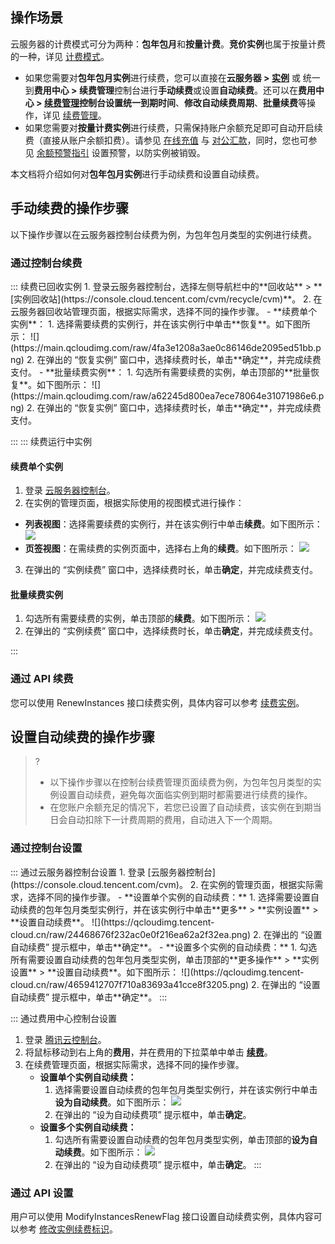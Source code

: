 ## 操作场景

云服务器的计费模式可分为两种：**包年包月**和**按量计费**。**竞价实例**也属于按量计费的一种，详见 [计费模式](https://cloud.tencent.com/document/product/213/2180)。
- 如果您需要对**包年包月实例**进行续费，您可以直接在**云服务器 > [实例](https://console.cloud.tencent.com/cvm/instance/index?rid=1)** 或 统一到**费用中心 > 续费管理**控制台进行**手动续费**或设置**自动续费**。还可以在**费用中心 > [续费管理](https://console.cloud.tencent.com/account/renewal)**控制台**设置统一到期时间**、**修改自动续费周期**、**批量续费**等操作，详见 [续费管理](https://cloud.tencent.com/document/product/555/7454)。
- 如果您需要对**按量计费实例**进行续费，只需保持账户余额充足即可自动开启续费（直接从账户余额扣费）。请参见 [在线充值](https://cloud.tencent.com/document/product/555/7425) 与 [对公汇款](https://cloud.tencent.com/document/product/555/9901)，同时，您也可参见 [余额预警指引](https://cloud.tencent.com/document/product/555/9942) 设置预警，以防实例被销毁。

本文档将介绍如何对**包年包月实例**进行手动续费和设置自动续费。

## 手动续费的操作步骤


<dx-alert infotype="explain" title="">
以下操作步骤以在云服务器控制台续费为例，为包年包月类型的实例进行续费。
</dx-alert>



### 通过控制台续费
<dx-tabs>
::: 续费已回收实例
1. 登录云服务器控制台，选择左侧导航栏中的**回收站** > **[实例回收站](https://console.cloud.tencent.com/cvm/recycle/cvm)**。
2. 在云服务器回收站管理页面，根据实际需求，选择不同的操作步骤。
 - **续费单个实例**：
    1. 选择需要续费的实例行，并在该实例行中单击**恢复**。如下图所示：
    ![](https://main.qcloudimg.com/raw/4fa3e1208a3ae0c86146de2095ed51bb.png)
    2. 在弹出的 “恢复实例” 窗口中，选择续费时长，单击**确定**，并完成续费支付。
 - **批量续费实例**：
    1. 勾选所有需要续费的实例，单击顶部的**批量恢复**。如下图所示：
    ![](https://main.qcloudimg.com/raw/a62245d800ea7ece78064e31071986e6.png)
    2. 在弹出的 “恢复实例” 窗口中，选择续费时长，单击**确定**，并完成续费支付。

:::
::: 续费运行中实例

#### 续费单个实例

1. 登录 [云服务器控制台](https://console.cloud.tencent.com/cvm)。
2. 在实例的管理页面，根据实际使用的视图模式进行操作：
  - **列表视图**：选择需要续费的实例行，并在该实例行中单击**续费**。如下图所示：
     ![](https://main.qcloudimg.com/raw/4966fc2c230355110c487377a2109de4.png)
  - **页签视图**：在需续费的实例页面中，选择右上角的**续费**。如下图所示：
  ![](https://qcloudimg.tencent-cloud.cn/raw/7b3486618787f603d574e7c21bab8d04.png)
3. 在弹出的 “实例续费” 窗口中，选择续费时长，单击**确定**，并完成续费支付。


#### 批量续费实例
1. 勾选所有需要续费的实例，单击顶部的**续费**。如下图所示：
![](https://main.qcloudimg.com/raw/c8fbf5aca3b001d7808d22a7fd70399d.png)
2. 在弹出的 “实例续费” 窗口中，选择续费时长，单击**确定**，并完成续费支付。

:::
</dx-tabs>

### 通过 API 续费
您可以使用 RenewInstances 接口续费实例，具体内容可以参考 [续费实例](https://cloud.tencent.com/document/api/213/15740)。


## 设置自动续费的操作步骤

>?
>- 以下操作步骤以在控制台续费管理页面续费为例，为包年包月类型的实例设置自动续费，避免每次面临实例到期时都需要进行续费的操作。
>- 在您账户余额充足的情况下，若您已设置了自动续费，该实例在到期当日会自动扣除下一计费周期的费用，自动进入下一个周期。


### 通过控制台设置

<dx-tabs>
::: 通过云服务器控制台设置
1. 登录 [云服务器控制台](https://console.cloud.tencent.com/cvm)。
2. 在实例的管理页面，根据实际需求，选择不同的操作步骤。
	- **设置单个实例的自动续费：**
		1. 选择需要设置自动续费的包年包月类型实例行，并在该实例行中单击**更多** > **实例设置** > **设置自动续费**。
		![](https://qcloudimg.tencent-cloud.cn/raw/24468676f232ac0e0f216ea62a2f32ea.png)
		2. 在弹出的 “设置自动续费” 提示框中，单击**确定**。
	- **设置多个实例的自动续费：**
		1. 勾选所有需要设置自动续费的包年包月类型实例，单击顶部的**更多操作** > **实例设置** > **设置自动续费**。如下图所示：
		![](https://qcloudimg.tencent-cloud.cn/raw/4659412707f710a83693a41cce8f3205.png)
		2. 在弹出的 “设置自动续费” 提示框中，单击**确定**。
:::

::: 通过费用中心控制台设置
1. 登录 [腾讯云控制台](https://console.cloud.tencent.com)。
2. 将鼠标移动到右上角的**费用**，并在费用的下拉菜单中单击 **[续费](https://console.cloud.tencent.com/account/renewal)**。
3. 在续费管理页面，根据实际需求，选择不同的操作步骤。
	- **设置单个实例自动续费：**
		1. 选择需要设置自动续费的包年包月类型实例行，并在该实例行中单击**设为自动续费**。如下图所示：
		![](https://main.qcloudimg.com/raw/8ce7572c6080e68c4310d82e9acbffa1.png)
		2. 在弹出的 “设为自动续费项” 提示框中，单击**确定**。
	- **设置多个实例自动续费：**
		1. 勾选所有需要设置自动续费的包年包月类型实例，单击顶部的**设为自动续费**。如下图所示：
		![](https://main.qcloudimg.com/raw/9b1cbda549dddbbe07e9facf95fc25cd.png)
		2. 在弹出的 “设为自动续费项” 提示框中，单击**确定**。
:::
</dx-tabs>



### 通过 API 设置
用户可以使用 ModifyInstancesRenewFlag 接口设置自动续费实例，具体内容可以参考 [修改实例续费标识](https://cloud.tencent.com/document/api/213/15752)。


